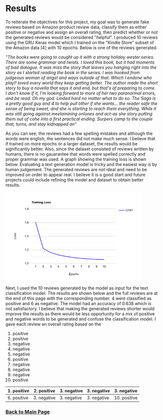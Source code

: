 # Results

To reiterate the objectives for this project, my goal was to generate fake reviews based on Amazon product review data, classify them as either positive or negative and assign an overall rating, then predict whether or not the generated reviews would be considered "helpful". I produced 10 reviews using the GRU Keras model which I trained on the "Kindle Store" subset of the Amazon data [4] with 10 epochs. Below is one of the reviews generated. 

*"The books were going to caught up it with a strong holiday wester series. There are some grammar and twists. I loved this book, but it had moments of bad dialogue. It was miss the story that leaves you hanging right into the story as I started reading the book in the series. I was hooked from judgeous woman of angst and ways outside of that. Which I endone who play!! loved every world they keep getting better. The author made the short story to buy a novella that says it and end, but that's of preparing to come. I don't know if it, I'm looking forward to more of her two paranormal errors, and be read. Oh my god.  Linded hard no matter what to do so. The Saga is a pretty good guy and 4 to help pull other if she wants... the reader safe the sense of being sweet, and she is starting to reach them everything. While it was still going against meetamining onlones and act-as she story putting them out of cohe into a first practical ending. Surpers camp to the couple that, turns, and stay kidnapped an"*

As you can see, the reviews had a few spelling mistakes and although the words were english, the sentences did not make much sense. I believe that if trained on more epochs or a larger dataset, the results would be significantly better. Also, since the dataset consisted of reviews written by humans, there is no gauarantee that words were spelled correctly and proper grammar was used. A graph showing the training loss is shown below. Evaluating a text generation model is tricky and the easiest way is by human judgement. The generated reviews are not ideal and need to be improved on order to appear real. I believe it is a good start and future projects could include refining the model and dataset to obtain better results. 

<img src="line-graph.png" width="450" height="292.5" /> 

Next, I used the 10 reviews generated by the model as input for the text classification model. The results are shown below and the full reviews are at the end of this page with the corresponding number. 4 were classified as positive and 6 as negative. The model had an accuracy of 0.638 which is not satisfactory. I believe that making the generated reviews shorter would improve the results as there would be less opportunity for a mix of positive and negative words to be generated and confuse the classification model. I gave each review an overall rating based on the  

1. positive
2. positive
3. negative
4. negative
5. negative
6. positive
7. negative
8. negative
9. negative
10. positive

| 1. positive | 2. positive | 3. negative | 3. negative | 3. negative |
|---|---|---|---|---|
|  6. positive | 3. negative | 3. negative | 3. negative | 10. positive |

### [Back to Main Page](index.md)
